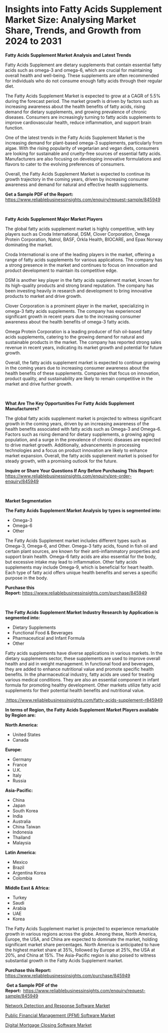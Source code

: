 <p><h1>Insights into Fatty Acids Supplement Market Size: Analysing Market Share, Trends, and Growth from 2024 to 2031</h1></p><p><strong>Fatty Acids Supplement Market Analysis and Latest Trends</strong></p>
<p><p>Fatty Acids Supplement are dietary supplements that contain essential fatty acids such as omega-3 and omega-6, which are crucial for maintaining overall health and well-being. These supplements are often recommended for individuals who do not consume enough fatty acids through their regular diet.</p><p>The Fatty Acids Supplement Market is expected to grow at a CAGR of 5.5% during the forecast period. The market growth is driven by factors such as increasing awareness about the health benefits of fatty acids, rising demand for dietary supplements, and growing prevalence of chronic diseases. Consumers are increasingly turning to fatty acids supplements to improve cardiovascular health, reduce inflammation, and support brain function.</p><p>One of the latest trends in the Fatty Acids Supplement Market is the increasing demand for plant-based omega-3 supplements, particularly from algae. With the rising popularity of vegetarian and vegan diets, consumers are looking for sustainable and cruelty-free sources of essential fatty acids. Manufacturers are also focusing on developing innovative formulations and flavors to cater to the evolving preferences of consumers.</p><p>Overall, the Fatty Acids Supplement Market is expected to continue its growth trajectory in the coming years, driven by increasing consumer awareness and demand for natural and effective health supplements.</p></p>
<p><strong>Get a Sample PDF of the Report:&nbsp;</strong> <a href="https://www.reliablebusinessinsights.com/enquiry/request-sample/845949">https://www.reliablebusinessinsights.com/enquiry/request-sample/845949</a></p>
<p>&nbsp;</p>
<p><strong>Fatty Acids Supplement Major Market Players</strong></p>
<p><p>The global fatty acids supplement market is highly competitive, with key players such as Croda International, DSM, Clover Corporation, Omega Protein Corporation, Natrol, BASF, Orkla Health, BIOCARE, and Epax Norway dominating the market. </p><p>Croda International is one of the leading players in the market, offering a range of fatty acids supplements for various applications. The company has a strong presence in the market and continues to focus on innovation and product development to maintain its competitive edge.</p><p>DSM is another key player in the fatty acids supplement market, known for its high-quality products and strong brand reputation. The company has been investing heavily in research and development to bring innovative products to market and drive growth.</p><p>Clover Corporation is a prominent player in the market, specializing in omega-3 fatty acids supplements. The company has experienced significant growth in recent years due to the increasing consumer awareness about the health benefits of omega-3 fatty acids.</p><p>Omega Protein Corporation is a leading producer of fish oil-based fatty acids supplements, catering to the growing demand for natural and sustainable products in the market. The company has reported strong sales revenue in recent years, indicating its market growth and potential for future growth.</p><p>Overall, the fatty acids supplement market is expected to continue growing in the coming years due to increasing consumer awareness about the health benefits of these supplements. Companies that focus on innovation, product quality, and sustainability are likely to remain competitive in the market and drive further growth.</p></p>
<p>&nbsp;</p>
<p><strong>What Are The Key Opportunities For Fatty Acids Supplement Manufacturers?</strong></p>
<p><p>The global fatty acids supplement market is projected to witness significant growth in the coming years, driven by an increasing awareness of the health benefits associated with fatty acids such as Omega-3 and Omega-6. Factors such as rising demand for dietary supplements, a growing aging population, and a surge in the prevalence of chronic diseases are expected to drive market growth. Additionally, advancements in processing technologies and a focus on product innovation are likely to enhance market expansion. Overall, the fatty acids supplement market is poised for steady growth, with a promising outlook for the future.</p></p>
<p><strong>Inquire or Share Your Questions If Any Before Purchasing This Report:</strong> <a href="https://www.reliablebusinessinsights.com/enquiry/pre-order-enquiry/845949">https://www.reliablebusinessinsights.com/enquiry/pre-order-enquiry/845949</a></p>
<p>&nbsp;</p>
<p><strong>Market Segmentation</strong></p>
<p><strong>The Fatty Acids Supplement Market Analysis by types is segmented into:</strong></p>
<p><ul><li>Omega-3</li><li>Omega-6</li><li>Other</li></ul></p>
<p><p>The Fatty Acids Supplement market includes different types such as Omega-3, Omega-6, and Other. Omega-3 fatty acids, found in fish oil and certain plant sources, are known for their anti-inflammatory properties and support brain health. Omega-6 fatty acids are also essential for the body, but excessive intake may lead to inflammation. Other fatty acids supplements may include Omega-9, which is beneficial for heart health. Each type of fatty acid offers unique health benefits and serves a specific purpose in the body.</p></p>
<p><strong>Purchase this Report:&nbsp;</strong><a href="https://www.reliablebusinessinsights.com/purchase/845949">https://www.reliablebusinessinsights.com/purchase/845949</a></p>
<p>&nbsp;</p>
<p><strong>The Fatty Acids Supplement Market Industry Research by Application is segmented into:</strong></p>
<p><ul><li>Dietary Supplements</li><li>Functional Food & Beverages</li><li>Pharmaceutical and Infant Formula</li><li>Other</li></ul></p>
<p><p>Fatty acids supplements have diverse applications in various markets. In the dietary supplements sector, these supplements are used to improve overall health and aid in weight management. In functional food and beverages, they are added to enhance nutritional value and promote specific health benefits. In the pharmaceutical industry, fatty acids are used for treating various medical conditions. They are also an essential component in infant formula for promoting healthy development. Other markets utilize fatty acid supplements for their potential health benefits and nutritional value.</p></p>
<p><a href="https://www.reliablebusinessinsights.com/fatty-acids-supplement-r845949">&nbsp;https://www.reliablebusinessinsights.com/fatty-acids-supplement-r845949</a></p>
<p><strong>In terms of Region, the Fatty Acids Supplement Market Players available by Region are:</strong></p>
<p>
    <p> <strong> North America: </strong>
        <ul>
            <li>United States</li>
            <li>Canada</li>
        </ul>
        </p> 
    <p> <strong> Europe: </strong>
        <ul>
            <li>Germany</li>
            <li>France</li>
            <li>U.K.</li>
            <li>Italy</li>
            <li>Russia</li>
        </ul>
        </p> 
    <p> <strong> Asia-Pacific: </strong>
        <ul>
            <li>China</li>
            <li>Japan</li>
            <li>South Korea</li>
            <li>India</li>
            <li>Australia</li>
            <li>China Taiwan</li>
            <li>Indonesia</li>
            <li>Thailand</li>
            <li>Malaysia</li>
        </ul>
        </p> 
    <p> <strong> Latin America: </strong>
        <ul>
            <li>Mexico</li>
            <li>Brazil</li>
            <li>Argentina Korea</li>
            <li>Colombia</li>
        </ul>
        </p> 
    <p> <strong> Middle East & Africa: </strong>
        <ul>
            <li>Turkey</li>
            <li>Saudi</li>
            <li>Arabia</li>
            <li>UAE</li>
            <li>Korea</li>
        </ul>
    </p>
    </p>
<p><p>The Fatty Acids Supplement market is projected to experience remarkable growth in various regions across the globe. Among these, North America, Europe, the USA, and China are expected to dominate the market, holding significant market share percentages. North America is anticipated to have the highest market share at 35%, followed by Europe at 25%, the USA at 20%, and China at 15%. The Asia-Pacific region is also poised to witness substantial growth in the Fatty Acids Supplement market.</p></p>
<p><strong>Purchase this Report: </strong><a href="https://www.reliablebusinessinsights.com/purchase/845949">https://www.reliablebusinessinsights.com/purchase/845949</a></p>
<p>&nbsp;<strong>Get a Sample PDF of the Report:&nbsp;&nbsp;</strong><a href="https://www.reliablebusinessinsights.com/enquiry/request-sample/845949">https://www.reliablebusinessinsights.com/enquiry/request-sample/845949</a></p>
<p><strong></strong></p>
<p><p><a href="https://github.com/bushilahore52/Market-Research-Report-List-1/blob/main/network-detection-and-response-software-market.md">Network Detection and Response Software Market</a></p><p><a href="https://github.com/IzaiahBartell/Market-Research-Report-List-2/blob/main/public-financial-management-pfm-software-market.md">Public Financial Management (PFM) Software Market</a></p><p><a href="https://github.com/Valeridd446677/Market-Research-Report-List-1/blob/main/digital-mortgage-closing-software-market.md">Digital Mortgage Closing Software Market</a></p></p>